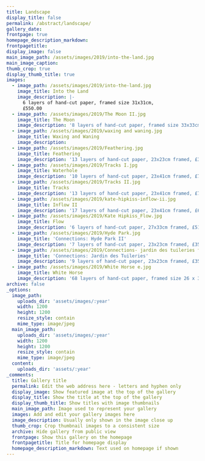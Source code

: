 ```yaml
---
title: Landscape
display_title: false
permalink: /abstract/landscape/
gallery_date:
frontpage: true
homepage_description_markdown:
frontpagetitle:
display_image: false
main_image_path: /assets/images/2019/into-the-land.jpg
main_image_caption:
thumb_crop: true
display_thumb_title: true
images:
  - image_path: /assets/images/2019/into-the-land.jpg
    image_title: Into the Land
    image_description: |-
      6 layers of hand-cut paper, framed size 31x31cm,
      £550.00
  - image_path: /assets/images/2019/The Moon II.jpg
    image_title: The Moon
    image_description: '8 layers of hand-cut paper, framed size 33x33cm, £725.00'
  - image_path: /assets/images/2019/waxing and waning.jpg
    image_title: Waxing and Waning
    image_description:
  - image_path: /assets/images/2019/Feathering.jpg
    image_title: Feathering
    image_description: '13 layers of hand-cut paper, 23x23cm framed, £350.00'
  - image_path: /assets/images/2019/Tracks I.jpg
    image_title: Waterhole
    image_description: '10 layers of hand-cut paper, 23x41cm framed, £725.00'
  - image_path: /assets/images/2019/Tracks II.jpg
    image_title: Tracks
    image_description: '13 layers of hand-cut paper, 23x41cm framed, £725.00'
  - image_path: /assets/images/2019/kate-hipkiss-inflow-ii.jpg
    image_title: Inflow II
    image_description: '17 layers of hand-cut paper, 23x41cm framed, £610.00'
  - image_path: /assets/images/2019/Kate Hipkiss_Flow.jpg
    image_title: Flow
    image_description: '6 layers of hand-cut paper, 27x33cm framed, £510.00'
  - image_path: /assets/images/2019/Hyde Park.jpg
    image_title: 'Connections: Hyde Park II'
    image_description: '7 layers of hand-cut paper, 23x23cm framed, £350.00'
  - image_path: /assets/images/2019/Connections- jardin des tuileries full .jpg
    image_title: 'Connections: Jardin des Tuileries'
    image_description: '9 layers of hand-cut paper, 23x23cm framed, £350.00'
  - image_path: /assets/images/2019/White Horse e.jpg
    image_title: White Horse
    image_description: '68 layers of hand-cut paper, framed size 26 x 35cm, £650.00'
archive: false
_options:
  image_path:
    uploads_dir: 'assets/images/:year'
    width: 1200
    height: 1200
    resize_style: contain
    mime_type: image/jpeg
  main_image_path:
    uploads_dir: 'assets/images/:year'
    width: 1200
    height: 1200
    resize_style: contain
    mime_type: image/jpeg
  content:
    uploads_dir: 'assets/:year'
_comments:
  title: Gallery title
  permalink: Edit the web address here - letters and hyphen only
  display_image: Show featured image at the top of the gallery
  display_title: Show the title at the top of the gallery
  display_thumb_title: Show titles with image thumbnails
  main_image_path: Image used to represent your gallery
  images: Add and edit your gallery images here
  image_description: Usually only shown in the image close up
  thumb_crop: Crop thumbnail images to a consistent size
  archive: Hide gallery from public view
  frontpage: Show this gallery on the homepage
  frontpagetitle: Title for homepage display
  homepage_description_markdown: Text used on homepage if shown
---
```


